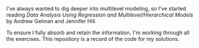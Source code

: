 I've always wanted to dig deeper into multilevel modeling, so I've started reading *Data Analysis Using Regression and Multilevel/Hierarchical Models* by Andrew Gelman and Jennifer Hill.

To ensure I fully absorb and retain the information, I'm working through all the exercises. This repository is a record of the code for my solutions.
